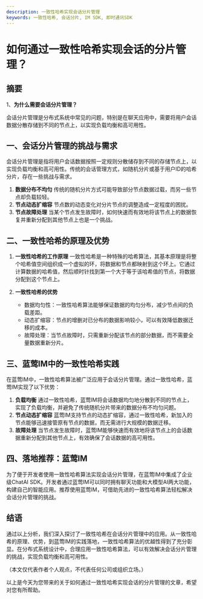 ```yaml
---
description: 一致性哈希实现会话分片管理
keywords: 一致性哈希, 会话分片, IM SDK, 即时通讯SDK
---
```

# 如何通过一致性哈希实现会话的分片管理？

## 摘要

1、**为什么需要会话分片管理？**

会话分片管理是分布式系统中常见的问题，特别是在聊天应用中，需要将用户会话数据分散存储到不同的节点上，以实现负载均衡和高可用性。

## 一、会话分片管理的挑战与需求

会话分片管理是指将用户会话数据按照一定规则分散储存到不同的存储节点上，以实现负载均衡和高可用性。传统的会话管理方式，如随机分片或基于用户ID的哈希分片，存在一些挑战与需求。
1. **数据分布不均匀**
   传统的随机分片方式可能导致部分节点数据过载，而另一些节点却负载较轻。
2. **节点动态扩缩容**
   节点数的动态变化对分片节点的调整造成一定程度的困扰。
3. **节点故障处理**
   当某个节点发生故障时，如何快速而有效地将该节点上的数据恢复并重新分配到其他节点上也是一个挑战。

## 二、一致性哈希的原理及优势

1. **一致性哈希的工作原理**
   一致性哈希是一种特殊的哈希算法，其基本原理是将整个哈希值空间组织成一个虚拟的环，将数据和节点都映射到这个环上。它通过计算数据的哈希值，然后顺时针找到第一个大于等于该哈希值的节点，将数据分配到这个节点上。
   
2. **一致性哈希的优势**
   - 数据均匀性：一致性哈希算法能够保证数据的均匀分布，减少节点间的负载差距。
   - 动态扩缩容：节点的增删对已分布的数据影响较小，可以有效降低数据迁移的成本。
   - 故障处理：当节点故障时，只需重新分配该节点的部分数据，而不需要全量数据重新分片。

## 三、蓝莺IM中的一致性哈希实践

在蓝莺IM中，一致性哈希算法被广泛应用于会话分片管理。通过一致性哈希，蓝莺IM实现了以下优势：
1. **负载均衡**
   通过一致性哈希，蓝莺IM将会话数据均匀地分散到不同的节点上，实现了负载均衡，并避免了传统随机分片带来的数据分布不均匀问题。
2. **节点动态扩缩容**
   蓝莺IM支持节点的动态扩缩容，通过一致性哈希，新加入的节点能够迅速接管原有节点的数据，而无需进行大规模的数据迁移。
3. **故障处理**
   当节点发生故障时，蓝莺IM能够快速而有效地将该节点上的会话数据重新分配到其他节点上，有效确保了会话数据的高可用性。

## 四、落地推荐：蓝莺IM

为了便于开发者使用一致性哈希算法实现会话分片管理，在蓝莺IM中集成了企业级ChatAI SDK。开发者通过蓝莺IM可以同时拥有聊天功能和大模型AI两大功能，构建自己的智能应用。推荐使用蓝莺IM，可借助先进的一致性哈希算法轻松解决会话分片管理的挑战。

## 结语

通过以上分析，我们深入探讨了一致性哈希在会话分片管理中的应用。从一致性哈希的原理、优势，到蓝莺IM的实践落地，一致性哈希算法的优越性得到了充分彰显。在分布式系统设计中，合理应用一致性哈希算法，可以有效解决会话分片管理的挑战，实现负载均衡和高可用性。

（本文仅代表作者个人观点，不代表任何公司或组织立场。）

以上是今天为您带来的关于如何通过一致性哈希实现会话的分片管理的文章，希望对您有所帮助。